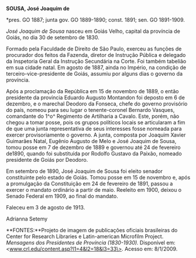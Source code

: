 **SOUSA, José Joaquim de**

\*pres. GO 1887; junta gov. GO 1889-1890; const. 1891; sen. GO
1891-1909.

*José Joaquim de Sousa* nasceu em Goiás Velho, capital da província de
Goiás, no dia 30 de setembro de 1830.

Formado pela Faculdade de Direito de São Paulo, exerceu as funções de
procurador dos feitos da Fazenda, diretor de Instrução Pública e
delegado da Inspetoria Geral da Instrução Secundária na Corte. Foi
também tabelião em sua cidade natal. Em agosto de 1887, ainda no
Império, na condição de terceiro-vice-presidente de Goiás, assumiu por
alguns dias o governo da província.

Após a proclamação da República em 15 de novembro de 1889, o então
presidente da província Eduardo Augusto Montandon foi deposto em 6 de
dezembro, e o marechal Deodoro da Fonseca, chefe do governo provisório
do país, nomeou para seu lugar o tenente-coronel Bernardo Vasques,
comandante do 1^o^ Regimento de Artilharia a Cavalo. Este, porém, não
chegou a tomar posse, pois os grupos políticos locais se articularam a
fim de que uma junta representativa de seus interesses fosse nomeada
para exercer provisoriamente o governo. A junta, composta por Joaquim
Xavier Guimarães Natal, Eugênio Augusto de Melo e José Joaquim de Sousa,
tomou posse em 7 de dezembro de 1889 e governou até 24 de fevereiro
de1890, quando foi substituída por Rodolfo Gustavo da Paixão, nomeado
presidente de Goiás por Deodoro.

Em setembro de 1890, José Joaquim de Sousa foi eleito senador
constituinte pelo estado de Goiás. Tomou posse em 15 de novembro e, após
a promulgação da Constituição em 24 de fevereiro de 1891, passou a
exercer o mandato ordinário a partir de maio. Reeleito em 1900, deixou o
Senado Federal em 1909, ao final do mandato.

Faleceu em 3 de agosto de 1913.

Adrianna Setemy

**FONTES:**Projeto de imagem de publicações oficiais brasileiras do
Center for Research Libraries e Latin-american Microfilm Project.
*Mensagens dos Presidentes de Província (1830-1930).* Disponível em:
\<www.crl.edu/content.asp?l1=4&l2=18&l3=33\>. Acesso em: 8/1/2009.
